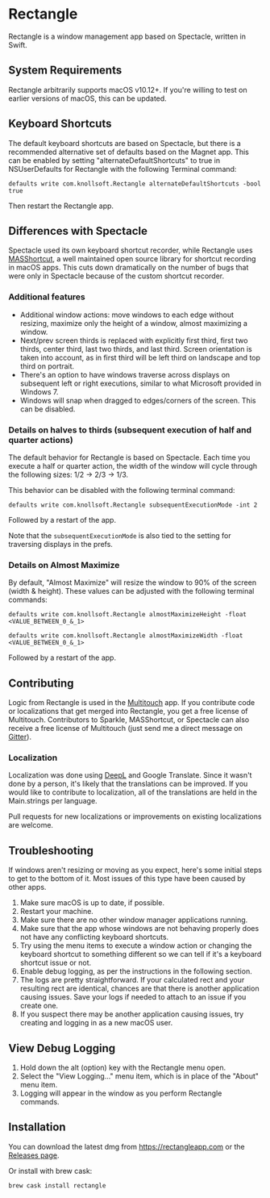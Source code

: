 # Rectangle

Rectangle is a window management app based on Spectacle, written in Swift.

## System Requirements
Rectangle arbitrarily supports macOS v10.12+. If you're willing to test on earlier versions of macOS, this can be updated.

## Keyboard Shortcuts
The default keyboard shortcuts are based on Spectacle, but there is a recommended alternative set of defaults based on the Magnet app. This can be enabled by setting "alternateDefaultShortcuts" to true in NSUserDefaults for Rectangle with the following Terminal command:

`defaults write com.knollsoft.Rectangle alternateDefaultShortcuts -bool true`

Then restart the Rectangle app. 

## Differences with Spectacle
Spectacle used its own keyboard shortcut recorder, while Rectangle uses [MASShortcut](https://github.com/shpakovski/MASShortcut), a well maintained open source library for shortcut recording in macOS apps. This cuts down dramatically on the number of bugs that were only in Spectacle because of the custom shortcut recorder. 

### Additional features
* Additional window actions: move windows to each edge without resizing, maximize only the height of a window, almost maximizing a window. 
* Next/prev screen thirds is replaced with explicitly first third, first two thirds, center third, last two thirds, and last third. Screen orientation is taken into account, as in first third will be left third on landscape and top third on portrait.
* There's an option to have windows traverse across displays on subsequent left or right executions, similar to what Microsoft provided in Windows 7.
* Windows will snap when dragged to edges/corners of the screen. This can be disabled.

### Details on halves to thirds (subsequent execution of half and quarter actions)
The default behavior for Rectangle is based on Spectacle. Each time you execute a half or quarter action, the width of the window will cycle through the following sizes: 1/2 -> 2/3 -> 1/3.

This behavior can be disabled with the following terminal command:

`defaults write com.knollsoft.Rectangle subsequentExecutionMode -int 2`

Followed by a restart of the app.

Note that the `subsequentExecutionMode` is also tied to the setting for traversing displays in the prefs.

### Details on Almost Maximize
By default, "Almost Maximize" will resize the window to 90% of the screen (width & height). These values can be adjusted with the following terminal commands:

`defaults write com.knollsoft.Rectangle almostMaximizeHeight -float <VALUE_BETWEEN_0_&_1>`

`defaults write com.knollsoft.Rectangle almostMaximizeWidth -float <VALUE_BETWEEN_0_&_1>`

Followed by a restart of the app.

## Contributing
Logic from Rectangle is used in the [Multitouch](https://multitouch.app) app. If you contribute code or localizations that get merged into Rectangle, you get a free license of Multitouch. Contributors to Sparkle, MASShortcut, or Spectacle can also receive a free license of Multitouch (just send me a direct message on [Gitter](https://gitter.im)). 

### Localization
Localization was done using [DeepL](https://www.deepl.com/translator) and Google Translate. Since it wasn't done by a person, it's likely that the translations can be improved. If you would like to contribute to localization, all of the translations are held in the Main.strings per language.

Pull requests for new localizations or improvements on existing localizations are welcome.

## Troubleshooting
If windows aren't resizing or moving as you expect, here's some initial steps to get to the bottom of it. Most issues of this type have been caused by other apps.
1. Make sure macOS is up to date, if possible.
1. Restart your machine.
1. Make sure there are no other window manager applications running.
1. Make sure that the app whose windows are not behaving properly does not have any conflicting keyboard shortcuts.
1. Try using the menu items to execute a window action or changing the keyboard shortcut to something different so we can tell if it's a keyboard shortcut issue or not.
1. Enable debug logging, as per the instructions in the following section.
1. The logs are pretty straightforward. If your calculated rect and your resulting rect are identical, chances are that there is another application causing issues. Save your logs if needed to attach to an issue if you create one.
1. If you suspect there may be another application causing issues, try creating and logging in as a new macOS user.

## View Debug Logging
1. Hold down the alt (option) key with the Rectangle menu open. 
1. Select the "View Logging..." menu item, which is in place of the "About" menu item.
1. Logging will appear in the window as you perform Rectangle commands.

## Installation
You can download the latest dmg from https://rectangleapp.com or the [Releases page](https://github.com/rxhanson/Rectangle/releases).

Or install with brew cask:

`brew cask install rectangle`
